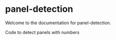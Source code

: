 # panel-detection

Welcome to the documentation for panel-detection.

Code to detect panels with numbers
